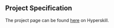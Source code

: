## Project Specification

The project page can be found [here](https://hyperskill.org/projects/174?track=9) on Hyperskill.